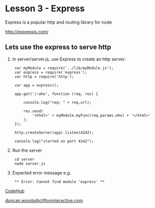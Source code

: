 Lesson 3 - Express
==================

Express is a popular http and routing library for node

http://expressjs.com/


Lets use the express to serve http
----------------------------------

1. In server/server.js, use Express to create an http server:

        var myModule = require('../lib/myModule.js');
        var express = require('express');
        var http = require('http');

        var app = express();

        app.get('/:who', function (req, res) {

            console.log("req: " + req.url);

            res.send(
                '<html>' + myModule.myFunc(req.params.who) + '</html>'
            );
        });

        http.createServer(app).listen(4242);

        console.log("started on port 4242");


2. Run the server

        cd server
        node server.js

4. Expected error message e.g.

        ** Error: Cannot find module 'express' **


[CodeHub](http://www.codehub.org.uk/)

<duncan.woods@cliftoninteractive.com>